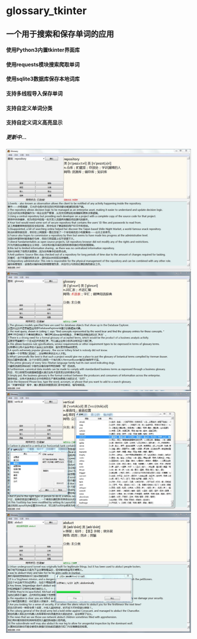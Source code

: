 # glossary_tkinter
一个用于搜索和保存单词的应用
----
#### 使用Python3内置tkinter界面库
#### 使用requests模块搜索爬取单词
#### 使用sqlite3数据库保存本地词库
#### 支持多线程导入保存单词
#### 支持自定义单词分类
#### 支持自定义词义高亮显示
##### 更新中...

![运行示例](https://raw.githubusercontent.com/ylspace/glossary_tkinter/master/screenshot/1.jpg)
![](https://raw.githubusercontent.com/ylspace/glossary_tkinter/master/screenshot/2.jpg)
![](https://raw.githubusercontent.com/ylspace/glossary_tkinter/master/screenshot/3.jpg)
![](https://raw.githubusercontent.com/ylspace/glossary_tkinter/master/screenshot/4.jpg)
